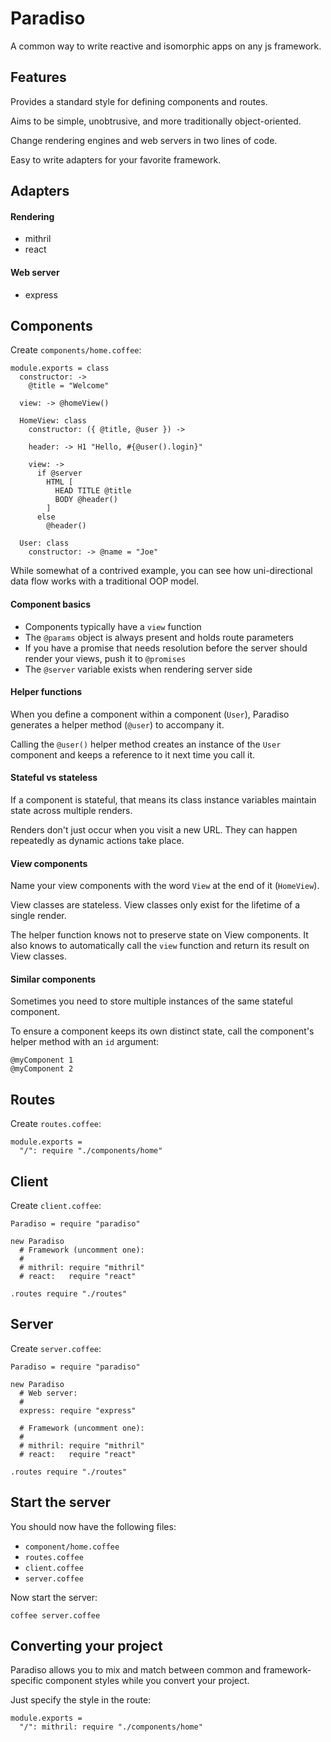# Paradiso

A common way to write reactive and isomorphic apps on any js framework.

## Features

Provides a standard style for defining components and routes.

Aims to be simple, unobtrusive, and more traditionally object-oriented.

Change rendering engines and web servers in two lines of code.

Easy to write adapters for your favorite framework.

## Adapters

#### Rendering

* mithril
* react

#### Web server

* express

## Components

Create `components/home.coffee`:

    module.exports = class
      constructor: ->
        @title = "Welcome"

      view: -> @homeView()

      HomeView: class
        constructor: ({ @title, @user }) ->

        header: -> H1 "Hello, #{@user().login}"
        
        view: ->
          if @server
            HTML [
              HEAD TITLE @title
              BODY @header()
            ]
          else
            @header()

      User: class
        constructor: -> @name = "Joe"

While somewhat of a contrived example, you can see how uni-directional data flow works with a traditional OOP model.

#### Component basics

* Components typically have a `view` function
* The `@params` object is always present and holds route parameters
* If you have a promise that needs resolution before the server should render your views, push it to `@promises`
* The `@server` variable exists when rendering server side

#### Helper functions

When you define a component within a component (`User`), Paradiso generates a helper method (`@user`) to accompany it.

Calling the `@user()` helper method creates an instance of the `User` component and keeps a reference to it next time you call it.

#### Stateful vs stateless

If a component is stateful, that means its class instance variables maintain state across multiple renders.

Renders don't just occur when you visit a new URL. They can happen repeatedly as dynamic actions take place.

#### View components

Name your view components with the word `View` at the end of it (`HomeView`).

View classes are stateless. View classes only exist for the lifetime of a single render.

The helper function knows not to preserve state on View components. It also knows to automatically call the `view` function and return its result on View classes.

#### Similar components

Sometimes you need to store multiple instances of the same stateful component.

To ensure a component keeps its own distinct state, call the component's helper method with an `id` argument:

    @myComponent 1
    @myComponent 2

## Routes

Create `routes.coffee`:

    module.exports =
      "/": require "./components/home"

## Client

Create `client.coffee`:

    Paradiso = require "paradiso"

    new Paradiso
      # Framework (uncomment one):
      #
      # mithril: require "mithril"
      # react:   require "react"

    .routes require "./routes"

## Server

Create `server.coffee`:

    Paradiso = require "paradiso"

    new Paradiso
      # Web server:
      #
      express: require "express"

      # Framework (uncomment one):
      #
      # mithril: require "mithril"
      # react:   require "react"

    .routes require "./routes"

## Start the server

You should now have the following files:

* `component/home.coffee`
* `routes.coffee`
* `client.coffee`
* `server.coffee`

Now start the server:

    coffee server.coffee

## Converting your project

Paradiso allows you to mix and match between common and framework-specific component styles while you convert your project.

Just specify the style in the route:

    module.exports =
      "/": mithril: require "./components/home"
